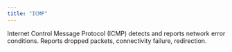 ```yaml
---
title: "ICMP"
---
```


Internet Control Message Protocol (ICMP) detects and reports network error conditions. Reports dropped packets, connectivity failure, redirection.
